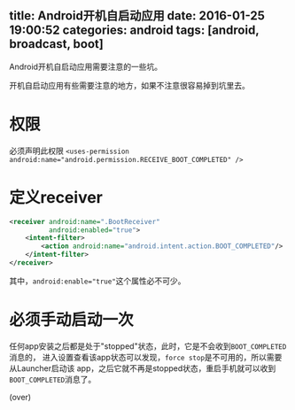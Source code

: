 title: Android开机自启动应用
date: 2016-01-25 19:00:52
categories: android
tags: [android, broadcast, boot]
---

Android开机自启动应用需要注意的一些坑。

<!-- more -->

开机自启动应用有些需要注意的地方，如果不注意很容易掉到坑里去。

# 权限
必须声明此权限
`<uses-permission android:name="android.permission.RECEIVE_BOOT_COMPLETED" />`

# 定义receiver
```xml
<receiver android:name=".BootReceiver"
          android:enabled="true">
    <intent-filter>
        <action android:name="android.intent.action.BOOT_COMPLETED"/>
    </intent-filter>
</receiver>
```
其中，`android:enable="true"`这个属性必不可少。

# 必须手动启动一次
任何app安装之后都是处于"stopped"状态，此时，它是不会收到`BOOT_COMPLETED`消息的，
进入设置查看该app状态可以发现，`force stop`是不可用的，所以需要从Launcher启动该
app，之后它就不再是stopped状态，重启手机就可以收到`BOOT_COMPLETED`消息了。

(over)